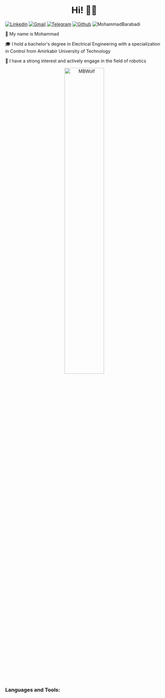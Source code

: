 <h1 align="center">Hi! 👋🏻</h1>

[![Linkedin](https://img.shields.io/badge/-LinkedIn-blue?style=flat&logo=Linkedin&logoColor=white)](https://www.linkedin.com/in/mohammadbrd/)
[![Gmail](https://img.shields.io/badge/-Gmail-c14438?style=flat&logo=Gmail&logoColor=white)](mailto:reyneh.100.mb@gmail.com)
[![Telegram](https://img.shields.io/badge/Telegram-2CA5E0?style=flat&logo=telegram&logoColor=white)](https://t.me/mohammad8brd)
[![Github](https://img.shields.io/badge/-white?style=social&logo=github&label=Follow
)](https://github.com/MBW0lf)
<img src="https://komarev.com/ghpvc/?username=MBWolf&style=flat-square&color=blue" alt="MohammadBarabadi"/>

<P>🤠 My name is Mohammad</P>
<P>🎓 I hold a bachelor's degree in Electrical Engineering with a specialization in Control from Amirkabir University of Technology</P>
<P>🤖 I have a strong interest and actively engage in the field of robotics</P>

<div align="center">
<img width="50%" src="https://github-readme-stats.vercel.app/api/top-langs/?username=MBWolf&hide=css,javascript,perl,cofeescript&layout=compact&theme=dracula" alt="MBWolf" />
</div>

<h3 align="left">Languages and Tools:</h3>